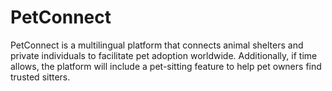 # PetConnect
PetConnect is a multilingual platform that connects animal shelters and private individuals to facilitate pet adoption worldwide. Additionally, if time allows, the platform will include a pet-sitting feature to help pet owners find trusted sitters.
